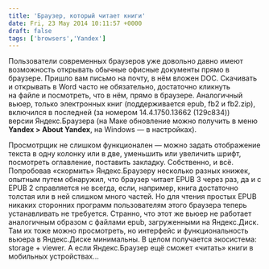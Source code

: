 ```yaml
---
title: 'Браузер, который читает книги'
date: Fri, 23 May 2014 10:11:57 +0000
draft: false
tags: ['browsers','Yandex']
---
```


Пользователи современных браузеров уже довольно давно имеют возможность открывать обычные офисные документы прямо в браузере. Пришло вам письмо на почту, в нём вложен DOC. Скачивать и открывать в Word часто не обязательно, достаточно кликнуть на файле и посмотреть, что в нём, прямо в браузере. Аналогичный вьюер, только электронных книг (поддерживается epub, fb2 и fb2.zip), включился в последней (за номером 14.4.1750.13662 (129c834)) версии Яндекс.Браузера (на Маке обновление можно получить в меню **Yandex > About Yandex**, на Windows — в настройках).

Просмотрщик не слишком функционален — можно задать отображение текста в одну колонку или в две, уменьшить или увеличить шрифт, посмотреть оглавление, поставить закладку. Собственно, и всё. Попробовав «скормить» Яндекс.Браузеру несколько разных книжек, опытным путем обнаружил, что браузер читает EPUB 3 через раз, да и с EPUB 2 справляется не всегда, если, например, книга достаточно толстая или в ней слишком много частей. Но для чтения простых EPUB никаких сторонних программ пользователям этого браузера теперь устанавливать не требуется. Странно, что этот же вьюер не работает аналогичным образом с файлами epub, загруженными на Яндекс.Диск. Там их тоже можно просмотреть, но интерфейс и функциональность вьюера в Яндекс.Диске минимальны. В целом получается экосистема: storage + viewer. А если Яндекс.Браузер ещё сможет «читать» книги в мобильных устройствах…
